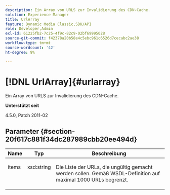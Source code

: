 ```yaml
---
description: Ein Array von URLS zur Invalidierung des CDN-Cache.
solution: Experience Manager
title: UrlArray
feature: Dynamic Media Classic,SDK/API
role: Developer,Admin
exl-id: 61225fb2-7c25-4f9c-82c9-02bf69995028
source-git-commit: f42378a20b58e4c5ebc961c6526d7cecabc2ae38
workflow-type: tm+mt
source-wordcount: '42'
ht-degree: 9%

---
```


# [!DNL UrlArray]{#urlarray}

Ein Array von URLS zur Invalidierung des CDN-Cache.

**Unterstützt seit**

4.5.0, Patch 2011-02

## Parameter {#section-20f617c881f34dc287989cbb20ee494d}

<table id="table_A28FC686DFB84198BF6671F953E8F044"> 
 <thead> 
  <tr> 
   <th class="entry"> <b> Name</b> </th> 
   <th class="entry"> <b> Typ</b> </th> 
   <th class="entry"> <b> Beschreibung</b> </th> 
  </tr> 
 </thead>
 <tbody> 
  <tr valign="top"> 
   <td> <p> <span class="codeph"> <span class="varname"> items</span> </span> </p> </td> 
   <td> <p> <span class="codeph"> xsd:string</span> </p> </td> 
   <td> <p> Die Liste der URLs, die ungültig gemacht werden sollen. Gemäß WSDL-Definition auf maximal 1000 URLs begrenzt. </p> </td> 
  </tr> 
 </tbody> 
</table>
